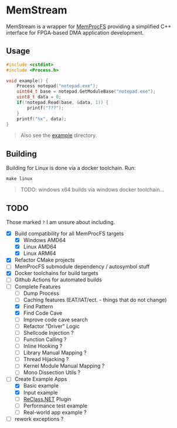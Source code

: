 # MemStream

MemStream is a wrapper for [MemProcFS](https://github.com/ufrisk/MemProcFS) providing a simplified C++ interface for FPGA-based DMA application development.

## Usage

```c++
#include <cstdint>
#include <Process.h>

void example() {
    Process notepad("notepad.exe");
    uint64_t base = notepad.GetModuleBase("notepad.exe");
    uint8_t data = 0;
    if(!notepad.Read(base, &data, 1)) {
        printf("???");
    }
    printf("%x", data);
}
```

> Also see the [example](./example) directory.

## Building

Building for Linux is done via a docker toolchain. Run:

```shell
make linux
```

> TODO: windows x64 builds via windows docker toolchain...

## TODO

Those marked `?` I am unsure about including.

- [x] Build compatibility for all MemProcFS targets
  - [x] Windows AMD64
  - [x] Linux AMD64
  - [x] Linux ARM64
- [x] Refactor CMake projects
- [ ] MemProcFS submodule dependency / autosymbol stuff
- [x] Docker toolchains for build targets
- [ ] Github Actions for automated builds
- [ ] Complete Features
  - [ ] Dump Process
  - [ ] Caching features (EAT/IAT/ect. - things that do not change)
  - [x] Find Pattern
  - [x] Find Code Cave
  - [ ] Improve code cave search
  - [ ] Refactor "Driver" Logic
  - [ ] Shellcode Injection ?
  - [ ] Function Calling ?
  - [ ] Inline Hooking ?
  - [ ] Library Manual Mapping ?
  - [ ] Thread Hijacking ?
  - [ ] Kernel Module Manual Mapping ?
  - [ ] Mono Dissection Utils ?
- [ ] Create Example Apps
  - [x] Basic example
  - [x] Input example
  - [ ] [ReClass.NET](https://github.com/ReClassNET/ReClass.NET) Plugin
  - [ ] Performance test example
  - [ ] Real-world app example ?
- [ ] rework exceptions ?
